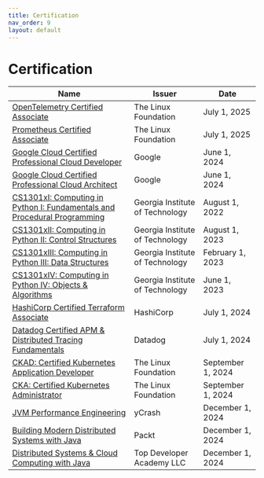 ```yaml
---
title: Certification
nav_order: 9
layout: default
---
```


# Certification

| Name                                                                                                                               | Issuer                       | Date               |
| ---------------------------------------------------------------------------------------------------------------------------------- | ---------------------------- | ------------------ |
| [OpenTelemetry Certified Associate](https://www.credly.com/badges/f216e5e8-4b3f-4e16-bb91-a7466d099cbe)                                 | The Linux Foundation         | July 1, 2025       |
| [Prometheus Certified Associate](https://www.credly.com/badges/03963611-ab9f-4969-93eb-66c01f03714a)                                   | The Linux Foundation         | July 1, 2025       |
| [Google Cloud Certified Professional Cloud Developer](https://www.credly.com/badges/0d97e296-a55d-4011-b14a-3e07c4748f07)             | Google                       | June 1, 2024       |
| [Google Cloud Certified Professional Cloud Architect](https://www.credly.com/badges/d05509b3-46c5-4c65-884a-715286ede739)             | Google                       | June 1, 2024       |
| [CS1301xI: Computing in Python I: Fundamentals and Procedural Programming](https://courses.edx.org/certificates/94617e9c52fc4156a46f02c80c20e865?_gl=1*igdpb1*_gcl_au*MTE0MjMyNzI2My4xNzE5NzMwMzIz*_ga*NzE4NjE4NTQ4LjE3MTk3MzAzMjA.*_ga_D3KS4KMDT0*MTcxOTczMzc0Mi4yLjEuMTcxOTczMzc5NS43LjAuMA) | Georgia Institute of Technology | August 1, 2022     |
| [CS1301xII: Computing in Python II: Control Structures](https://courses.edx.org/certificates/92856839862b49cb8f7a7787518a758e?_gl=1*igdpb1*_gcl_au*MTE0MjMyNzI2My4xNzE5NzMwMzIz*_ga*NzE4NjE4NTQ4LjE3MTk3MzAzMjA.*_ga_D3KS4KMDT0*MTcxOTczMzc0Mi4yLjEuMTcxOTczMzc5NS43LjAuMA) | Georgia Institute of Technology | August 1, 2023     |
| [CS1301xIII: Computing in Python III: Data Structures](https://courses.edx.org/certificates/552428f8f51e4e179d462e2b1d95102b?_gl=1*igdpb1*_gcl_au*MTE0MjMyNzI2My4xNzE5NzMwMzIz*_ga*NzE4NjE4NTQ4LjE3MTk3MzAzMjA.*_ga_D3KS4KMDT0*MTcxOTczMzc0Mi4yLjEuMTcxOTczMzc5NS43LjAuMA) | Georgia Institute of Technology | February 1, 2023   |
| [CS1301xIV: Computing in Python IV: Objects & Algorithms](https://courses.edx.org/certificates/d213c16d0d63407595cd7e61224eba3d?_gl=1*1y4v41k*_gcl_au*MTE0MjMyNzI2My4xNzE5NzMwMzIz*_ga*NzE4NjE4NTQ4LjE3MTk3MzAzMjA.*_ga_D3KS4KMDT0*MTcxOTczMzc0Mi4yLjEuMTcxOTczMzc5NS43LjAuMA) | Georgia Institute of Technology | June 1, 2023       |
| [HashiCorp Certified Terraform Associate](https://www.credly.com/badges/394fc1a7-d193-4c0e-b202-0e9b150bc8a9)                       | HashiCorp                    | July 1, 2024       |
| [Datadog Certified APM & Distributed Tracing Fundamentals](https://www.credly.com/badges/0cbd42dd-3d10-486e-b935-145dffbd670b)          | Datadog                      | July 1, 2024       |
| [CKAD: Certified Kubernetes Application Developer](https://www.credly.com/badges/759a6dc9-5917-46bf-b291-1e3c8e254914)                | The Linux Foundation         | September 1, 2024  |
| [CKA: Certified Kubernetes Administrator](https://www.credly.com/badges/3a8f1346-b5fa-40bd-8d17-460cbdfa6b25)                      | The Linux Foundation         | September 1, 2024  |
| [JVM Performance Engineering](https://tier1app.com/training/academy/2024_12_1ka3pg.pdf)                                              | yCrash                       | December 1, 2024   |
| [Building Modern Distributed Systems with Java](https://coursera.org/share/11f8f5fb4545998fa63652a5c90e0da5)                      | Packt                        | December 1, 2024   |
| [Distributed Systems & Cloud Computing with Java](https://www.udemy.com/certificate/UC-18e6ca80-d033-474e-8b69-65ef3eea9abb/)         | Top Developer Academy LLC    | December 1, 2024   | 